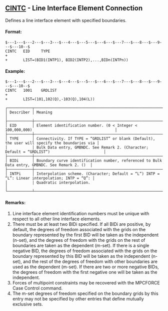 ## [CINTC](https://help.hexagonmi.com/bundle/MSC_Nastran_2022.4/page/Nastran_Combined_Book/qrg/bulkc1/TOC.CINTC.xhtml) - Line Interface Element Connection

Defines a line interface element with specified boundaries.

#### Format:

```nastran
$---1---$---2---$---3---$---4---$---5---$---6---$---7---$---8---$---9---$---10--$
CINTC   EID     TYPE                                                    +       
+       LIST=(BID1(INTP1), BID2(INTP2),...,BIDn(INTPn))
```

#### Example:

```nastran
$---1---$---2---$---3---$---4---$---5---$---6---$---7---$---8---$---9---$---10--$
CINTC   1001    GRDLIST                                                 +       
+       LIST=(101,102(Q),-103(Q),104(L))
```

```text
┌───────────┬────────────────────────────────────────────────────────────────────────────────────────────────┐
│ Describer │ Meaning                                                                                        │
├───────────┼────────────────────────────────────────────────────────────────────────────────────────────────┤
│ EID       │ Element identification number. (0 < Integer < 100,000,000)                                     │
├───────────┼────────────────────────────────────────────────────────────────────────────────────────────────┤
│ TYPE      │ Connectivity. If TYPE = “GRDLIST” or blank (Default), the user will specify the boundaries via │
│           │ Bulk Data entry, GMBNDC. See Remark 2. (Character; Default = “GRDLIST”)                        │
├───────────┼────────────────────────────────────────────────────────────────────────────────────────────────┤
│ BIDi      │ Boundary curve identification number, referenced to Bulk Data entry, GMBNDC. See Remark 2. ()  │
├───────────┼────────────────────────────────────────────────────────────────────────────────────────────────┤
│ INTPi     │ Interpolation scheme. (Character; Default = “L”) INTP = “L”: Linear interpolation; INTP = “Q”: │
│           │ Quadratic interpolation.                                                                       │
└───────────┴────────────────────────────────────────────────────────────────────────────────────────────────┘
```

#### Remarks:

1. Line interface element identification numbers must be unique with respect to all other line interface elements.
2. There must be at least two BIDi specified. If all BIDi are positive, by default, the degrees of freedom associated with the grids on the boundary represented by the first BID will be taken as the independent (n-set), and the degrees of freedom with the grids on the rest of boundaries are taken as the dependent (m-set). If there is a single negative BID, the degrees of freedom associated with the grids on the boundary represented by this BID will be taken as the independent (n-set), and the rest of the degrees of freedom with other boundaries are used as the dependent (m-set). If there are two or more negative BIDs, the degrees of freedom with the first negative one will be taken as the independent.
3. Forces of multipoint constraints may be recovered with the MPCFORCE Case Control command.
4. The m-set degrees of freedom specified on the boundary grids by this entry may not be specified by other entries that define mutually exclusive sets.

